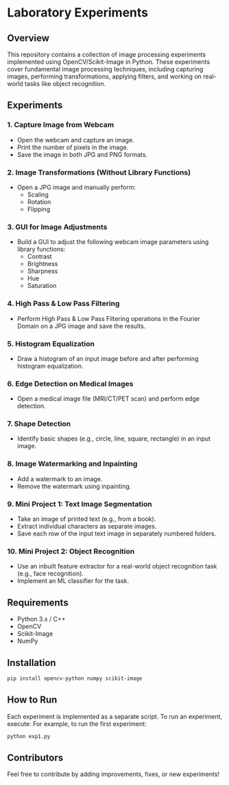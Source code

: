 # Laboratory Experiments

## Overview
This repository contains a collection of image processing experiments implemented using OpenCV/Scikit-Image in Python. These experiments cover fundamental image processing techniques, including capturing images, performing transformations, applying filters, and working on real-world tasks like object recognition.

## Experiments

### 1. Capture Image from Webcam
- Open the webcam and capture an image.
- Print the number of pixels in the image.
- Save the image in both JPG and PNG formats.

### 2. Image Transformations (Without Library Functions)
- Open a JPG image and manually perform:
  - Scaling
  - Rotation
  - Flipping

### 3. GUI for Image Adjustments
- Build a GUI to adjust the following webcam image parameters using library functions:
  - Contrast
  - Brightness
  - Sharpness
  - Hue
  - Saturation

### 4. High Pass & Low Pass Filtering
- Perform High Pass & Low Pass Filtering operations in the Fourier Domain on a JPG image and save the results.

### 5. Histogram Equalization
- Draw a histogram of an input image before and after performing histogram equalization.

### 6. Edge Detection on Medical Images
- Open a medical image file (MRI/CT/PET scan) and perform edge detection.

### 7. Shape Detection
- Identify basic shapes (e.g., circle, line, square, rectangle) in an input image.

### 8. Image Watermarking and Inpainting
- Add a watermark to an image.
- Remove the watermark using inpainting.

### 9. **Mini Project 1**: Text Image Segmentation
- Take an image of printed text (e.g., from a book).
- Extract individual characters as separate images.
- Save each row of the input text image in separately numbered folders.

### 10. **Mini Project 2**: Object Recognition
- Use an inbuilt feature extractor for a real-world object recognition task (e.g., face recognition).
- Implement an ML classifier for the task.

## Requirements
- Python 3.x / C++
- OpenCV
- Scikit-Image
- NumPy

## Installation
```bash
pip install opencv-python numpy scikit-image
```

## How to Run
Each experiment is implemented as a separate script. To run an experiment, execute:
For example, to run the first experiment:
```bash
python exp1.py
```

## Contributors
Feel free to contribute by adding improvements, fixes, or new experiments!
